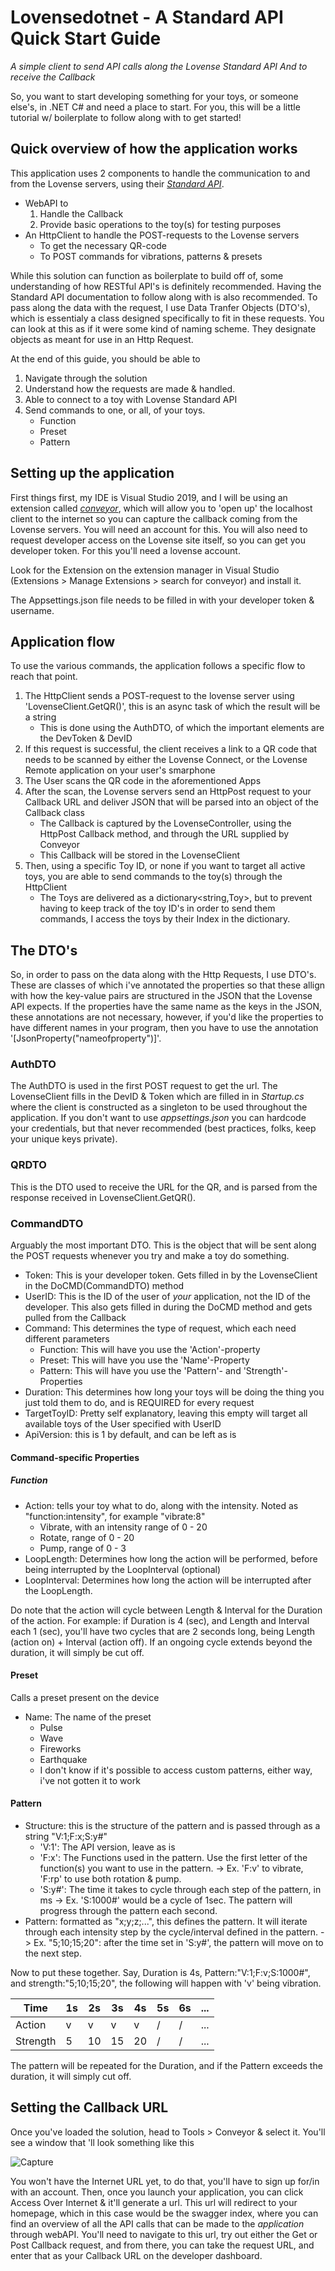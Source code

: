 # Lovensedotnet - A Standard API Quick Start Guide
*A simple client to send API calls along the Lovense Standard API*
*And to receive the Callback*

So, you want to start developing something for your toys, or someone else's, in .NET C# and need a place to start. For you, this will be a little tutorial w/ boilerplate to follow along with to get started!

## Quick overview of how the application works

This application uses 2 components to handle the communication to and from the Lovense servers, using their [_Standard API_](https://developer.lovense.com/#standard-api).

* WebAPI to 
  1. Handle the Callback
  2. Provide basic operations to the toy(s) for testing purposes
* An HttpClient to handle the POST-requests to the Lovense servers
  * To get the necessary QR-code
  * To POST commands for vibrations, patterns & presets

While this solution can function as boilerplate to build off of, some understanding of how RESTful API's is definitely recommended. Having the Standard API documentation to follow along with is also recommended.
To pass along the data with the request, I use Data Tranfer Objects (DTO's), which is essentialy a class designed specifically to fit in these requests. You can look at this as if it were some kind of naming scheme. They designate objects as meant for use in an Http Request.

At the end of this guide, you should be able to
1. Navigate through the solution
2. Understand how the requests are made & handled.
3. Able to connect to a toy with Lovense Standard API
4. Send commands to one, or all, of your toys.
    * Function 
    * Preset
    * Pattern

## Setting up the application

First things first, my IDE is Visual Studio 2019, and I will be using an extension called [_conveyor_](https://conveyor.cloud/), which will allow you to 'open up' the localhost client to the internet so you can capture the callback coming from the Lovense servers. You will need an account for this.
You will also need to request developer access on the Lovense site itself, so you can get you developer token. For this you'll need a lovense account.

Look for the Extension on the extension manager in Visual Studio (Extensions > Manage Extensions > search for conveyor) and install it.

The Appsettings.json file needs to be filled in with your developer token & username.

## Application flow

To use the various commands, the application follows a specific flow to reach that point.

1. The HttpClient sends a POST-request to the lovense server using 'LovenseClient.GetQR()', this is an async task of which the result will be a string
    * This is done using the AuthDTO, of which the important elements are the DevToken & DevID
2. If this request is successful, the client receives a link to a QR code that needs to be scanned by either the Lovense Connect, or the Lovense Remote application on your user's smarphone
3. The User scans the QR code in the aforementioned Apps
4. After the scan, the Lovense servers send an HttpPost request to your Callback URL and deliver JSON that will be parsed into an object of the Callback class
    * The Callback is captured by the LovenseController, using the HttpPost Callback method, and through the URL supplied by Conveyor
    * This Callback will be stored in the LovenseClient
5. Then, using a specific Toy ID, or none if you want to target all active toys, you are able to send commands to the toy(s) through the HttpClient
    * The Toys are delivered as a dictionary<string,Toy>, but to prevent having to keep track of the toy ID's in order to send them commands, I access the toys by their Index in the dictionary.

## The DTO's

So, in order to pass on the data along with the Http Requests, I use DTO's. These are classes of which i've annotated the properties so that these allign with how the key-value pairs are structured in the JSON that the Lovense API expects.
If the properties have the same name as the keys in the JSON, these annotations are not necessary, however, if you'd like the properties to have different names in your program, then you have to use the  annotation '[JsonProperty("nameofproperty")]'.

### AuthDTO

The AuthDTO is used in the first POST request to get the url. The LovenseClient fills in the DevID & Token which are filled in in _Startup.cs_ where the client is constructed as a singleton to be used throughout the application.
If you don't want to use _appsettings.json_ you can hardcode your credentials, but that never recommended (best practices, folks, keep your unique keys private).

### QRDTO

This is the DTO used to receive the URL for the QR, and is parsed from the response received in LovenseClient.GetQR().

### CommandDTO

Arguably the most important DTO. This is the object that will be sent along the POST requests whenever you try and make a toy do something.

* Token: This is your developer token. Gets filled in by the LovenseClient in the DoCMD(CommandDTO) method
* UserID: This is the ID of the user of _your_ application, not the ID of the developer. This also gets filled in during the DoCMD method and gets pulled from the Callback
* Command: This determines the type of request, which each need different parameters
    * Function: This will have you use the 'Action'-property
    * Preset: This will have you use the 'Name'-Property
    * Pattern: This will have you use the 'Pattern'- and 'Strength'-Properties
 * Duration: This determines how long your toys will be doing the thing you just told them to do, and is REQUIRED for every request
 * TargetToyID: Pretty self explanatory, leaving this empty will target all available toys of the User specified with UserID
 * ApiVersion: this is 1 by default, and can be left as is 

#### Command-specific Properties
##### Function
* Action: tells your toy what to do, along with the intensity. Noted as "function:intensity", for example "vibrate:8"
    * Vibrate, with an intensity range of 0 - 20
    * Rotate, range of 0 - 20
    * Pump, range of 0 - 3
* LoopLength: Determines how long the action will be performed, before being interrupted by the LoopInterval (optional)
* LoopInterval: Determines how long the action will be interrupted after the LoopLength.

Do note that the action will cycle between Length & Interval for the Duration of the action.
For example: if Duration is 4 (sec), and Length and Interval each 1 (sec), you'll have two cycles that are 2 seconds long, being Length (action on) + Interval (action off).
If an ongoing cycle extends beyond the duration, it will simply be cut off.
#### Preset
Calls a preset present on the device
* Name: The name of  the preset
    * Pulse
    * Wave
    * Fireworks
    * Earthquake
    * I don't know if it's possible to access custom patterns, either way, i've not gotten it to work
#### Pattern
* Structure: this is the structure of the pattern and is passed through as a string "V:1;F:x;S:y#"
    * 'V:1': The API version, leave as is
    * 'F:x': The Functions used in the pattern. Use the first letter of the function(s) you want to use in the pattern.
    -> Ex. 'F:v' to vibrate, 'F:rp' to use both rotation & pump.
    * 'S:y#': The time it takes to cycle through each step of the pattern, in ms
    -> Ex. 'S:1000#' would be a cycle of 1sec. The pattern will progress through the pattern each second.
* Pattern: formatted as "x;y;z;...", this defines the pattern. It will iterate through each intensity step by the cycle/interval defined in the pattern.
    -> Ex. "5;10;15;20": after the time set in 'S:y#', the pattern will move on to the next step.
    
 Now to put these together.
 Say, Duration is 4s, Pattern:"V:1;F:v;S:1000#", and strength:"5;10;15;20", the following will happen with 'v' being vibration.
 
 |Time       |1s      |2s      |3s      |4s      |5s      |6s      |...|
 |-----------|--------|--------|--------|--------|--------|--------|---|
 |Action     |v       |v       |v       |v       |/       |/       |...|
 |Strength   |5       |10      |15      |20      |/       |/       |...|
 
 The pattern will be repeated for the Duration, and if the Pattern exceeds the duration, it will simply cut off.
 
 ## Setting the Callback URL
 
 Once you've loaded the solution, head to Tools > Conveyor & select it. You'll see a window that 'll look something like this
 
![Capture](https://user-images.githubusercontent.com/29046191/174491583-a4b3c6db-8a1d-49a9-81d8-7a9569199cff.JPG)

You won't have the Internet URL yet, to do that, you'll have to sign up for/in with an account. Then, once you launch your application, you can click Access Over Internet & it'll generate a url. This url will redirect to your homepage, which in this case would be the swagger index, where you can find an overview of all the API calls that can be made to the _application_ through webAPI.
You'll need to navigate to this url, try out either the Get or Post Callback request, and from there, you can take the request URL, and enter that as your Callback URL on the developer dashboard.




